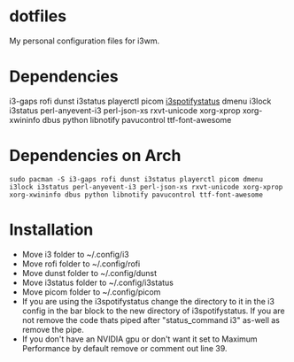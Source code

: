 # dotfiles
My personal configuration files for i3wm.

# Dependencies
i3-gaps
rofi
dunst
i3status
playerctl
picom
[i3spotifystatus](https://github.com/rpieja/i3spotifystatus)
dmenu
i3lock
i3status
perl-anyevent-i3
perl-json-xs
rxvt-unicode
xorg-xprop
xorg-xwininfo
dbus
python
libnotify
pavucontrol
ttf-font-awesome

# Dependencies on Arch

```
sudo pacman -S i3-gaps rofi dunst i3status playerctl picom dmenu i3lock i3status perl-anyevent-i3 perl-json-xs rxvt-unicode xorg-xprop xorg-xwininfo dbus python libnotify pavucontrol ttf-font-awesome
```


# Installation
* Move i3 folder to ~/.config/i3
* Move rofi folder to ~/.config/rofi
* Move dunst folder to ~/.config/dunst
* Move i3status folder to ~/.config/i3status
* Move picom folder to ~/.config/picom
* If you are using the i3spotifystatus change the directory to it in the i3 config in the bar block to the new directory of i3spotifystatus. If you are not remove the code thats piped after "status_command i3" as-well as remove the pipe.
* If you don't have an NVIDIA gpu or don't want it set to Maximum Performance by default remove or comment out line 39.
